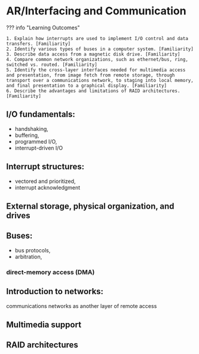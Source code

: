 # AR/Interfacing and Communication

??? info "Learning Outcomes"

    1. Explain how interrupts are used to implement I/O control and data transfers. [Familiarity]
    2. Identify various types of buses in a computer system. [Familiarity]
    3. Describe data access from a magnetic disk drive. [Familiarity]
    4. Compare common network organizations, such as ethernet/bus, ring, switched vs. routed. [Familiarity]
    5. Identify the cross-layer interfaces needed for multimedia access and presentation, from image fetch from remote storage, through transport over a communications network, to staging into local memory, and final presentation to a graphical display. [Familiarity]
    6. Describe the advantages and limitations of RAID architectures. [Familiarity]

## I/O fundamentals: 

- handshaking, 
- buffering, 
- programmed I/O, 
- interrupt-driven I/O
  
## Interrupt structures: 

- vectored and prioritized, 
- interrupt acknowledgment
  
## External storage, physical organization, and drives

## Buses: 

- bus protocols, 
- arbitration,
   
### direct-memory access (DMA)

## Introduction to networks: 

communications networks as another layer of remote access

## Multimedia support

## RAID architectures